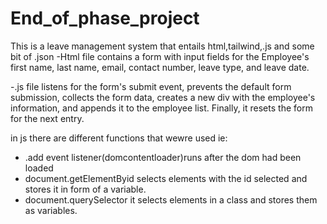 # End_of_phase_project
This is a leave management system that entails html,tailwind,.js and some bit of .json
-Html file contains a form with input fields for the Employee's first name, last name, email, contact number, leave type, and leave date.

-.js file listens for the form's submit event, prevents the default form submission, collects the form data, creates a new div with the employee's information, and appends it to the employee list. Finally, it resets the form for the next entry.

in js there are different functions that wewre used ie:
- .add event listener(domcontentloader)runs after the dom had been loaded
- document.getElementByid selects elements with the id selected and stores it in form of a variable.
- document.querySelector it selects elements in a class and stores them as variables.

